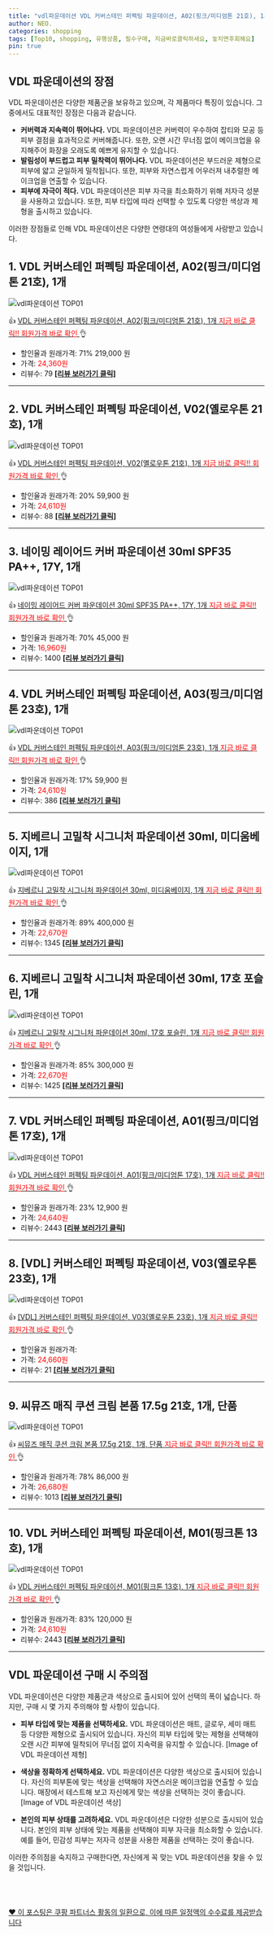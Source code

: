 ```yaml
---
title: "vdl파운데이션 VDL 커버스테인 퍼펙팅 파운데이션, A02(핑크/미디엄톤 21호), 1개 필수 필요 추천 제품 비교 최저 가격 비교 장점 구매 후기 구매평"
author: NEO.
categories: shopping
tags: [Top10, shopping, 유행상품, 필수구매, 지금바로클릭하세요, 놓치면후회해요]
pin: true
---
```

## VDL 파운데이션의 장점

VDL 파운데이션은 다양한 제품군을 보유하고 있으며, 각 제품마다 특징이 있습니다. 그 중에서도 대표적인 장점은 다음과 같습니다.

* **커버력과 지속력이 뛰어나다.** VDL 파운데이션은 커버력이 우수하여 잡티와 모공 등 피부 결점을 효과적으로 커버해줍니다. 또한, 오랜 시간 무너짐 없이 메이크업을 유지해주어 화장을 오래도록 예쁘게 유지할 수 있습니다.
* **발림성이 부드럽고 피부 밀착력이 뛰어나다.** VDL 파운데이션은 부드러운 제형으로 피부에 얇고 균일하게 밀착됩니다. 또한, 피부와 자연스럽게 어우러져 내추럴한 메이크업을 연출할 수 있습니다.
* **피부에 자극이 적다.** VDL 파운데이션은 피부 자극을 최소화하기 위해 저자극 성분을 사용하고 있습니다. 또한, 피부 타입에 따라 선택할 수 있도록 다양한 색상과 제형을 출시하고 있습니다.

이러한 장점들로 인해 VDL 파운데이션은 다양한 연령대의 여성들에게 사랑받고 있습니다.

   

## 1. VDL 커버스테인 퍼펙팅 파운데이션, A02(핑크/미디엄톤 21호), 1개

![vdl파운데이션 TOP01](https://thumbnail10.coupangcdn.com/thumbnails/remote/490x490ex/image/vendor_inventory/31bf/2222ce178e478e5a3794cd8ded69bba2eda67ae2893870217b27c19f4e87.jpg)


👍 [VDL 커버스테인 퍼펙팅 파운데이션, A02(핑크/미디엄톤 21호), 1개 <font color=red> 지금 바로 클릭!! 회원가격 바로 확인 </font> ](https://link.coupang.com/re/AFFSDP?lptag=AF3617701&subid=GithubCoopas&pageKey=7071597060&traceid=V0-153&itemId=17561974271&vendorItemId=86339422575) 👌 


- 할인율과 원래가격: 71%  219,000   원
- 가격: <span style='color:red'>24,360원</span>
- 리뷰수: 79  [**[리뷰 보러가기 클릭]**](https://link.coupang.com/re/AFFSDP?lptag=AF3617701&subid=GithubCoopas&pageKey=7071597060&traceid=V0-153&itemId=17561974271&vendorItemId=86339422575)

---


   

## 2. VDL 커버스테인 퍼펙팅 파운데이션, V02(옐로우톤 21호), 1개

![vdl파운데이션 TOP01](https://thumbnail7.coupangcdn.com/thumbnails/remote/490x490ex/image/vendor_inventory/3406/8675e920593c70759ac5152ef9904fc2f7503d00992d80a82295c952cdf5.jpg)


👍 [VDL 커버스테인 퍼펙팅 파운데이션, V02(옐로우톤 21호), 1개 <font color=red> 지금 바로 클릭!! 회원가격 바로 확인 </font> ](https://link.coupang.com/re/AFFSDP?lptag=AF3617701&subid=GithubCoopas&pageKey=7071597060&traceid=V0-153&itemId=17561974274&vendorItemId=86339422556) 👌 


- 할인율과 원래가격: 20%  59,900   원
- 가격: <span style='color:red'>24,610원</span>
- 리뷰수: 88  [**[리뷰 보러가기 클릭]**](https://link.coupang.com/re/AFFSDP?lptag=AF3617701&subid=GithubCoopas&pageKey=7071597060&traceid=V0-153&itemId=17561974274&vendorItemId=86339422556)

---


   

## 3. 네이밍 레이어드 커버 파운데이션 30ml SPF35 PA++, 17Y, 1개

![vdl파운데이션 TOP01](https://thumbnail8.coupangcdn.com/thumbnails/remote/490x490ex/image/retail/images/3962921174508403-9edee57f-c4a8-437e-918f-28a00093ada9.jpg)


👍 [네이밍 레이어드 커버 파운데이션 30ml SPF35 PA++, 17Y, 1개 <font color=red> 지금 바로 클릭!! 회원가격 바로 확인 </font> ](https://link.coupang.com/re/AFFSDP?lptag=AF3617701&subid=GithubCoopas&pageKey=7048109203&traceid=V0-153&itemId=17446518594&vendorItemId=84615082083) 👌 


- 할인율과 원래가격: 70%  45,000   원
- 가격: <span style='color:red'>16,960원</span>
- 리뷰수: 1400  [**[리뷰 보러가기 클릭]**](https://link.coupang.com/re/AFFSDP?lptag=AF3617701&subid=GithubCoopas&pageKey=7048109203&traceid=V0-153&itemId=17446518594&vendorItemId=84615082083)

---


   

## 4. VDL 커버스테인 퍼펙팅 파운데이션, A03(핑크/미디엄톤 23호), 1개

![vdl파운데이션 TOP01](https://thumbnail9.coupangcdn.com/thumbnails/remote/490x490ex/image/vendor_inventory/362b/1731650e3aae7fa5f30ee85cabafce92f16d67561455ce9497d7aab6c01c.jpg)


👍 [VDL 커버스테인 퍼펙팅 파운데이션, A03(핑크/미디엄톤 23호), 1개 <font color=red> 지금 바로 클릭!! 회원가격 바로 확인 </font> ](https://link.coupang.com/re/AFFSDP?lptag=AF3617701&subid=GithubCoopas&pageKey=7071597060&traceid=V0-153&itemId=17561974280&vendorItemId=86339422544) 👌 


- 할인율과 원래가격: 17%  59,900   원
- 가격: <span style='color:red'>24,610원</span>
- 리뷰수: 386  [**[리뷰 보러가기 클릭]**](https://link.coupang.com/re/AFFSDP?lptag=AF3617701&subid=GithubCoopas&pageKey=7071597060&traceid=V0-153&itemId=17561974280&vendorItemId=86339422544)

---


   

## 5. 지베르니 고밀착 시그니처 파운데이션 30ml, 미디움베이지, 1개

![vdl파운데이션 TOP01](https://thumbnail10.coupangcdn.com/thumbnails/remote/490x490ex/image/retail/images/2023/06/26/17/3/f3b89904-f02d-412a-a386-4fa8e4081a70.jpg)


👍 [지베르니 고밀착 시그니처 파운데이션 30ml, 미디움베이지, 1개 <font color=red> 지금 바로 클릭!! 회원가격 바로 확인 </font> ](https://link.coupang.com/re/AFFSDP?lptag=AF3617701&subid=GithubCoopas&pageKey=7337267305&traceid=V0-153&itemId=19404302494&vendorItemId=86389750134) 👌 


- 할인율과 원래가격: 89%  400,000   원
- 가격: <span style='color:red'>22,670원</span>
- 리뷰수: 1345  [**[리뷰 보러가기 클릭]**](https://link.coupang.com/re/AFFSDP?lptag=AF3617701&subid=GithubCoopas&pageKey=7337267305&traceid=V0-153&itemId=19404302494&vendorItemId=86389750134)

---


   

## 6. 지베르니 고밀착 시그니처 파운데이션 30ml, 17호 포슬린, 1개

![vdl파운데이션 TOP01](https://thumbnail8.coupangcdn.com/thumbnails/remote/490x490ex/image/retail/images/2023/06/26/17/9/5ba352fc-9491-4c53-8e53-205cde4e147b.jpg)


👍 [지베르니 고밀착 시그니처 파운데이션 30ml, 17호 포슬린, 1개 <font color=red> 지금 바로 클릭!! 회원가격 바로 확인 </font> ](https://link.coupang.com/re/AFFSDP?lptag=AF3617701&subid=GithubCoopas&pageKey=7337267305&traceid=V0-153&itemId=18850285547&vendorItemId=86389750128) 👌 


- 할인율과 원래가격: 85%  300,000   원
- 가격: <span style='color:red'>22,670원</span>
- 리뷰수: 1425  [**[리뷰 보러가기 클릭]**](https://link.coupang.com/re/AFFSDP?lptag=AF3617701&subid=GithubCoopas&pageKey=7337267305&traceid=V0-153&itemId=18850285547&vendorItemId=86389750128)

---


   

## 7. VDL 커버스테인 퍼펙팅 파운데이션, A01(핑크/미디엄톤 17호), 1개

![vdl파운데이션 TOP01](https://thumbnail9.coupangcdn.com/thumbnails/remote/490x490ex/image/vendor_inventory/20c4/e879d878136409ac260ce5e1a8d66feebf539db68d802c1910b978a8f07c.jpg)


👍 [VDL 커버스테인 퍼펙팅 파운데이션, A01(핑크/미디엄톤 17호), 1개 <font color=red> 지금 바로 클릭!! 회원가격 바로 확인 </font> ](https://link.coupang.com/re/AFFSDP?lptag=AF3617701&subid=GithubCoopas&pageKey=7071597060&traceid=V0-153&itemId=17561974287&vendorItemId=86339422567) 👌 


- 할인율과 원래가격: 23%  12,900   원
- 가격: <span style='color:red'>24,640원</span>
- 리뷰수: 2443  [**[리뷰 보러가기 클릭]**](https://link.coupang.com/re/AFFSDP?lptag=AF3617701&subid=GithubCoopas&pageKey=7071597060&traceid=V0-153&itemId=17561974287&vendorItemId=86339422567)

---


   

## 8. [VDL] 커버스테인 퍼펙팅 파운데이션, V03(옐로우톤 23호), 1개

![vdl파운데이션 TOP01](https://thumbnail7.coupangcdn.com/thumbnails/remote/490x490ex/image/vendor_inventory/738b/18efdfe922762b344219aea3fdf5d1ec5b68c42d2602cc4bdfc6d4585f29.jpg)


👍 [[VDL] 커버스테인 퍼펙팅 파운데이션, V03(옐로우톤 23호), 1개 <font color=red> 지금 바로 클릭!! 회원가격 바로 확인 </font> ](https://link.coupang.com/re/AFFSDP?lptag=AF3617701&subid=GithubCoopas&pageKey=7071597060&traceid=V0-153&itemId=17561974285&vendorItemId=86339422540) 👌 


- 할인율과 원래가격: 
- 가격: <span style='color:red'>24,660원</span>
- 리뷰수: 21  [**[리뷰 보러가기 클릭]**](https://link.coupang.com/re/AFFSDP?lptag=AF3617701&subid=GithubCoopas&pageKey=7071597060&traceid=V0-153&itemId=17561974285&vendorItemId=86339422540)

---


   

## 9. 씨뮤즈 매직 쿠션 크림 본품 17.5g 21호, 1개, 단품

![vdl파운데이션 TOP01](https://thumbnail7.coupangcdn.com/thumbnails/remote/490x490ex/image/vendor_inventory/efb6/12b14adcfead4094f10ad00df08ff54d03dbf85f7840035252bbb0ea2d44.jpg)


👍 [씨뮤즈 매직 쿠션 크림 본품 17.5g 21호, 1개, 단품 <font color=red> 지금 바로 클릭!! 회원가격 바로 확인 </font> ](https://link.coupang.com/re/AFFSDP?lptag=AF3617701&subid=GithubCoopas&pageKey=7605283892&traceid=V0-153&itemId=20128677962&vendorItemId=87222958917) 👌 


- 할인율과 원래가격: 78%  86,000   원
- 가격: <span style='color:red'>26,680원</span>
- 리뷰수: 1013  [**[리뷰 보러가기 클릭]**](https://link.coupang.com/re/AFFSDP?lptag=AF3617701&subid=GithubCoopas&pageKey=7605283892&traceid=V0-153&itemId=20128677962&vendorItemId=87222958917)

---


   

## 10. VDL 커버스테인 퍼펙팅 파운데이션, M01(핑크톤 13호), 1개

![vdl파운데이션 TOP01](https://thumbnail9.coupangcdn.com/thumbnails/remote/490x490ex/image/vendor_inventory/71b7/680f4e61851897f1f07fe2dc364cef12de1f6733b7f15708a208d73e0b32.jpg)


👍 [VDL 커버스테인 퍼펙팅 파운데이션, M01(핑크톤 13호), 1개 <font color=red> 지금 바로 클릭!! 회원가격 바로 확인 </font> ](https://link.coupang.com/re/AFFSDP?lptag=AF3617701&subid=GithubCoopas&pageKey=7071597060&traceid=V0-153&itemId=17561974277&vendorItemId=86339422551) 👌 


- 할인율과 원래가격: 83%  120,000   원
- 가격: <span style='color:red'>24,610원</span>
- 리뷰수: 2443  [**[리뷰 보러가기 클릭]**](https://link.coupang.com/re/AFFSDP?lptag=AF3617701&subid=GithubCoopas&pageKey=7071597060&traceid=V0-153&itemId=17561974277&vendorItemId=86339422551)

---
## VDL 파운데이션 구매 시 주의점

VDL 파운데이션은 다양한 제품군과 색상으로 출시되어 있어 선택의 폭이 넓습니다. 하지만, 구매 시 몇 가지 주의해야 할 사항이 있습니다.

* **피부 타입에 맞는 제품을 선택하세요.** VDL 파운데이션은 매트, 글로우, 세미 매트 등 다양한 제형으로 출시되어 있습니다. 자신의 피부 타입에 맞는 제형을 선택해야 오랜 시간 피부에 밀착되어 무너짐 없이 지속력을 유지할 수 있습니다.
[Image of VDL 파운데이션 제형]

* **색상을 정확하게 선택하세요.** VDL 파운데이션은 다양한 색상으로 출시되어 있습니다. 자신의 피부톤에 맞는 색상을 선택해야 자연스러운 메이크업을 연출할 수 있습니다. 매장에서 테스트해 보고 자신에게 맞는 색상을 선택하는 것이 좋습니다.
[Image of VDL 파운데이션 색상]

* **본인의 피부 상태를 고려하세요.** VDL 파운데이션은 다양한 성분으로 출시되어 있습니다. 본인의 피부 상태에 맞는 제품을 선택해야 피부 자극을 최소화할 수 있습니다. 예를 들어, 민감성 피부는 저자극 성분을 사용한 제품을 선택하는 것이 좋습니다.

이러한 주의점을 숙지하고 구매한다면, 자신에게 꼭 맞는 VDL 파운데이션을 찾을 수 있을 것입니다.<br><br><br><br><br> [ ❤  이 포스팅은 쿠팡 파트너스 활동의 일환으로, 이에 따른 일정액의 수수료를 제공받습니다](https://link.coupang.com/a/bcEFyh)